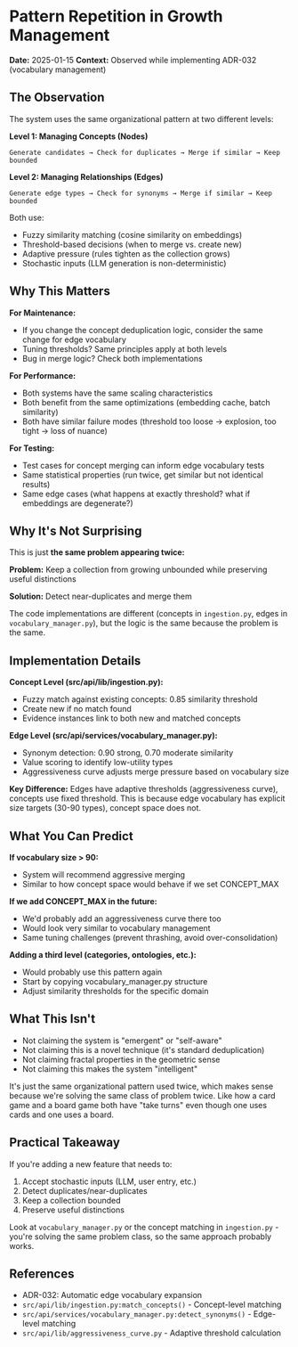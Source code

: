 # Pattern Repetition in Growth Management

**Date:** 2025-01-15
**Context:** Observed while implementing ADR-032 (vocabulary management)

## The Observation

The system uses the same organizational pattern at two different levels:

**Level 1: Managing Concepts (Nodes)**
```
Generate candidates → Check for duplicates → Merge if similar → Keep bounded
```

**Level 2: Managing Relationships (Edges)**
```
Generate edge types → Check for synonyms → Merge if similar → Keep bounded
```

Both use:
- Fuzzy similarity matching (cosine similarity on embeddings)
- Threshold-based decisions (when to merge vs. create new)
- Adaptive pressure (rules tighten as the collection grows)
- Stochastic inputs (LLM generation is non-deterministic)

## Why This Matters

**For Maintenance:**
- If you change the concept deduplication logic, consider the same change for edge vocabulary
- Tuning thresholds? Same principles apply at both levels
- Bug in merge logic? Check both implementations

**For Performance:**
- Both systems have the same scaling characteristics
- Both benefit from the same optimizations (embedding cache, batch similarity)
- Both have similar failure modes (threshold too loose → explosion, too tight → loss of nuance)

**For Testing:**
- Test cases for concept merging can inform edge vocabulary tests
- Same statistical properties (run twice, get similar but not identical results)
- Same edge cases (what happens at exactly threshold? what if embeddings are degenerate?)

## Why It's Not Surprising

This is just **the same problem appearing twice:**

**Problem:** Keep a collection from growing unbounded while preserving useful distinctions

**Solution:** Detect near-duplicates and merge them

The code implementations are different (concepts in `ingestion.py`, edges in `vocabulary_manager.py`), but the logic is the same because the problem is the same.

## Implementation Details

**Concept Level (src/api/lib/ingestion.py):**
- Fuzzy match against existing concepts: 0.85 similarity threshold
- Create new if no match found
- Evidence instances link to both new and matched concepts

**Edge Level (src/api/services/vocabulary_manager.py):**
- Synonym detection: 0.90 strong, 0.70 moderate similarity
- Value scoring to identify low-utility types
- Aggressiveness curve adjusts merge pressure based on vocabulary size

**Key Difference:** Edges have adaptive thresholds (aggressiveness curve), concepts use fixed threshold. This is because edge vocabulary has explicit size targets (30-90 types), concept space does not.

## What You Can Predict

**If vocabulary size > 90:**
- System will recommend aggressive merging
- Similar to how concept space would behave if we set CONCEPT_MAX

**If we add CONCEPT_MAX in the future:**
- We'd probably add an aggressiveness curve there too
- Would look very similar to vocabulary management
- Same tuning challenges (prevent thrashing, avoid over-consolidation)

**Adding a third level (categories, ontologies, etc.):**
- Would probably use this pattern again
- Start by copying vocabulary_manager.py structure
- Adjust similarity thresholds for the specific domain

## What This Isn't

- Not claiming the system is "emergent" or "self-aware"
- Not claiming this is a novel technique (it's standard deduplication)
- Not claiming fractal properties in the geometric sense
- Not claiming this makes the system "intelligent"

It's just the same organizational pattern used twice, which makes sense because we're solving the same class of problem twice. Like how a card game and a board game both have "take turns" even though one uses cards and one uses a board.

## Practical Takeaway

If you're adding a new feature that needs to:
1. Accept stochastic inputs (LLM, user entry, etc.)
2. Detect duplicates/near-duplicates
3. Keep a collection bounded
4. Preserve useful distinctions

Look at `vocabulary_manager.py` or the concept matching in `ingestion.py` - you're solving the same problem class, so the same approach probably works.

## References

- ADR-032: Automatic edge vocabulary expansion
- `src/api/lib/ingestion.py:match_concepts()` - Concept-level matching
- `src/api/services/vocabulary_manager.py:detect_synonyms()` - Edge-level matching
- `src/api/lib/aggressiveness_curve.py` - Adaptive threshold calculation
